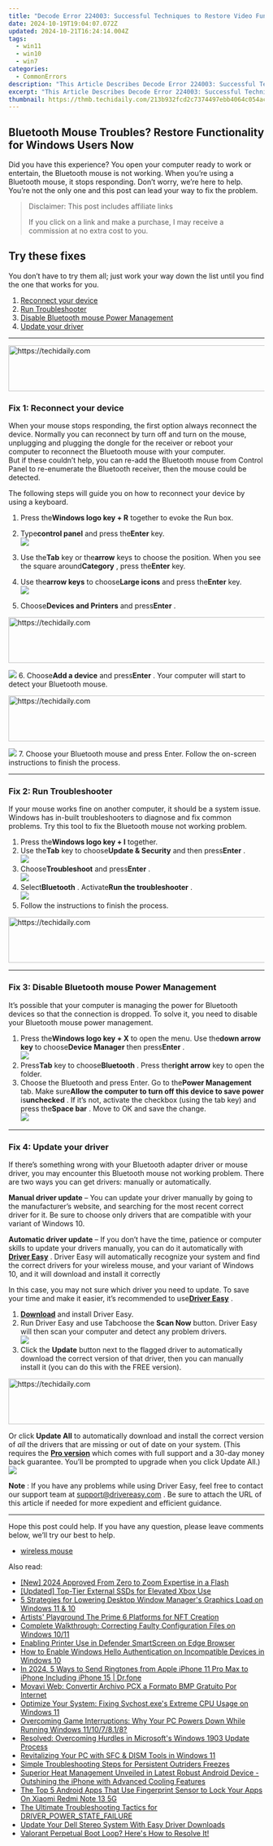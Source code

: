 ```yaml
---
title: "Decode Error 224003: Successful Techniques to Restore Video Functionality"
date: 2024-10-19T19:04:07.072Z
updated: 2024-10-21T16:24:14.004Z
tags:
  - win11
  - win10
  - win7
categories:
  - CommonErrors
description: "This Article Describes Decode Error 224003: Successful Techniques to Restore Video Functionality"
excerpt: "This Article Describes Decode Error 224003: Successful Techniques to Restore Video Functionality"
thumbnail: https://thmb.techidaily.com/213b932fcd2c7374497ebb4064c054acfe0cd4d0bb51ae2c7e5af1c110e1b3ef.jpg
---
```


## Bluetooth Mouse Troubles? Restore Functionality for Windows Users Now

Did you have this experience? You open your computer ready to work or entertain, the Bluetooth mouse is not working. When you’re using a Bluetooth mouse, it stops responding. Don’t worry, we’re here to help. You’re not the only one and this post can lead your way to fix the problem.

>  Disclaimer: This post includes affiliate links
>
>  If you click on a link and make a purchase, I may receive a commission at no extra cost to you.
>

## Try these fixes

 You don’t have to try them all; just work your way down the list until you find the one that works for you.

1. [Reconnect your device](https://tools.techidaily.com/drivereasy/download/)
2. [Run Troubleshooter](https://tools.techidaily.com/drivereasy/download/)
3. [Disable Bluetooth mouse Power Management](https://tools.techidaily.com/drivereasy/download/)
4. [Update your driver](https://tools.techidaily.com/drivereasy/download/)

---

<!-- affiliate ads begin -->
<a href="https://zebaoaffiliateprogram.pxf.io/c/5597632/2137974/21526" target="_top" id="2137974">
  <img src="//a.impactradius-go.com/display-ad/21526-2137974" border="0" alt="https://techidaily.com" width="728" height="90"/>
</a>
<img height="0" width="0" src="https://zebaoaffiliateprogram.pxf.io/i/5597632/2137974/21526" style="position:absolute;visibility:hidden;" border="0" />
<!-- affiliate ads end -->

### Fix 1: Reconnect your device

 When your mouse stops responding, the first option always reconnect the device. Normally you can reconnect by turn off and turn on the mouse, unplugging and plugging the dongle for the receiver or reboot your computer to reconnect the Bluetooth mouse with your computer.  
 But if these couldn’t help, you can re-add the Bluetooth mouse from Control Panel to re-enumerate the Bluetooth receiver, then the mouse could be detected.

 The following steps will guide you on how to reconnect your device by using a keyboard.

1. Press the**Windows logo key + R** together to evoke the Run box.
2. Type**control panel** and press the**Enter** key.  
![](https://images.drivereasy.com/wp-content/uploads/2019/07/control-panel1-1.jpg)
3. Use the**Tab** key or the**arrow** keys to choose the position. When you see the square around**Category** , press the**Enter** key.

4. Use the**arrow keys** to choose**Large icons** and press the**Enter** key.  
![](https://images.drivereasy.com/wp-content/uploads/2020/01/2020-01-17_14-32-17.jpg)
5. Choose**Devices and Printers** and press**Enter** .  

<!-- affiliate ads begin -->
<a href="https://ephamedtechinc.pxf.io/c/5597632/2137210/26400" target="_top" id="2137210">
  <img src="//a.impactradius-go.com/display-ad/26400-2137210" border="0" alt="https://techidaily.com" width="728" height="90"/>
</a>
<img height="0" width="0" src="https://ephamedtechinc.pxf.io/i/5597632/2137210/26400" style="position:absolute;visibility:hidden;" border="0" />
<!-- affiliate ads end -->

![](https://images.drivereasy.com/wp-content/uploads/2020/01/2020-01-17_14-39-28.jpg)
6. Choose**Add a device** and press**Enter** . Your computer will start to detect your Bluetooth mouse.  

<!-- affiliate ads begin -->
<a href="https://appsumo.8odi.net/c/5597632/2144273/7443" target="_top" id="2144273">
  <img src="//a.impactradius-go.com/display-ad/7443-2144273" border="0" alt="https://techidaily.com" width="728" height="90"/>
</a>
<img height="0" width="0" src="https://appsumo.8odi.net/i/5597632/2144273/7443" style="position:absolute;visibility:hidden;" border="0" />
<!-- affiliate ads end -->

![](https://images.drivereasy.com/wp-content/uploads/2020/01/2020-01-17_17-57-35.jpg)
7. Choose your Bluetooth mouse and press Enter. Follow the on-screen instructions to finish the process.

---

### Fix 2: Run Troubleshooter

 If your mouse works fine on another computer, it should be a system issue. Windows has in-built troubleshooters to diagnose and fix common problems. Try this tool to fix the Bluetooth mouse not working problem.

1. Press the**Windows logo key + I** together.
2. Use the**Tab** key to choose**Update & Security** and then press**Enter** .  
![](https://images.drivereasy.com/wp-content/uploads/2020/01/2020-01-17_19-00-03.jpg)
3. Choose**Troubleshoot** and press**Enter** .  
![](https://images.drivereasy.com/wp-content/uploads/2020/01/2020-01-17_18-59-52.jpg)
4. Select**Bluetooth** . Activate**Run the troubleshooter** .  
![](https://images.drivereasy.com/wp-content/uploads/2020/01/2020-01-17_19-01-06.jpg)
5. Follow the instructions to finish the process.

<!-- affiliate ads begin -->
<a href="https://unicoeye.pxf.io/c/5597632/2134221/18498" target="_top" id="2134221">
  <img src="//a.impactradius-go.com/display-ad/18498-2134221" border="0" alt="https://techidaily.com" width="728" height="90"/>
</a>
<img height="0" width="0" src="https://unicoeye.pxf.io/i/5597632/2134221/18498" style="position:absolute;visibility:hidden;" border="0" />
<!-- affiliate ads end -->

---

### Fix 3: Disable Bluetooth mouse Power Management

 It’s possible that your computer is managing the power for Bluetooth devices so that the connection is dropped. To solve it, you need to disable your Bluetooth mouse power management.

1. Press the**Windows logo key + X** to open the menu. Use the**down arrow key** to choose**Device Manager** then press**Enter** .  
![](https://images.drivereasy.com/wp-content/uploads/2020/01/2020-01-17_18-31-48.jpg)
2. Press**Tab** key to choose**Bluetooth** . Press the**right arrow** key to open the folder.
3. Choose the Bluetooth and press Enter. Go to the**Power Management** tab. Make sure**Allow the computer to turn off this device to save power** is**unchecked** . If it’s not, activate the checkbox (using the tab key) and press the**Space bar** . Move to OK and save the change.  
![](https://images.drivereasy.com/wp-content/uploads/2020/01/2020-01-17_18-48-38.jpg)

---

### Fix 4: Update your driver

 If there’s something wrong with your Bluetooth adapter driver or mouse driver, you may encounter this Bluetooth mouse not working problem. There are two ways you can get drivers: manually or automatically.

**Manual driver update** – You can update your driver manually by going to the manufacturer’s website, and searching for the most recent correct driver for it. Be sure to choose only drivers that are compatible with your variant of Windows 10\.

**Automatic driver update** – If you don’t have the time, patience or computer skills to update your drivers manually, you can do it automatically with **[Driver Easy](https://tools.techidaily.com/drivereasy/download/)**  . Driver Easy will automatically recognize your system and find the correct drivers for your wireless mouse, and your variant of Windows 10, and it will download and install it correctly

 In this case, you may not sure which driver you need to update. To save your time and make it easier, it’s recommended to use[**Driver Easy**](https://tools.techidaily.com/drivereasy/download/) .

1. **[Download](https://tools.techidaily.com/drivereasy/download/)**  and install Driver Easy.
2. Run Driver Easy and use Tabchoose the **Scan Now** button. Driver Easy will then scan your computer and detect any problem drivers.  
![](https://images.drivereasy.com/wp-content/uploads/2019/08/NVIDIA-18.jpg)
3. Click the **Update**  button next to the flagged driver to automatically download the correct version of that driver, then you can manually install it (you can do this with the FREE version).  

<!-- affiliate ads begin -->
<a href="https://appsumo.8odi.net/c/5597632/2075482/7443" target="_top" id="2075482">
  <img src="//a.impactradius-go.com/display-ad/7443-2075482" border="0" alt="https://techidaily.com" width="728" height="90"/>
</a>
<img height="0" width="0" src="https://appsumo.8odi.net/i/5597632/2075482/7443" style="position:absolute;visibility:hidden;" border="0" />
<!-- affiliate ads end -->

 Or click **Update All** to automatically download and install the correct version of _all_ the drivers that are missing or out of date on your system. (This requires the **[Pro version](https://tools.techidaily.com/drivereasy/download/)**  which comes with full support and a 30-day money back guarantee. You’ll be prompted to upgrade when you click Update All.)  
![](https://images.drivereasy.com/wp-content/uploads/2019/08/NVIDIA-Geoforce.jpg)

**Note** : If you have any problems while using Driver Easy, feel free to contact our support team at [support@drivereasy.com](https://tools.techidaily.com/drivereasy/download/) .
 Be sure to attach the URL of this article if needed for more expedient and efficient guidance.

---

 Hope this post could help. If you have any question, please leave comments below, we’ll try our best to help.

* [wireless mouse](https://tools.techidaily.com/drivereasy/download/)

<ins class="adsbygoogle"
     style="display:block"
     data-ad-format="autorelaxed"
     data-ad-client="ca-pub-7571918770474297"
     data-ad-slot="1223367746"></ins>

<ins class="adsbygoogle"
     style="display:block"
     data-ad-client="ca-pub-7571918770474297"
     data-ad-slot="8358498916"
     data-ad-format="auto"
     data-full-width-responsive="true"></ins>

<span class="atpl-alsoreadstyle">Also read:</span>
<div><ul>
<li><a href="https://fox-blue.techidaily.com/new-2024-approved-from-zero-to-zoom-expertise-in-a-flash/"><u>[New] 2024 Approved From Zero to Zoom Expertise in a Flash</u></a></li>
<li><a href="https://video-capture.techidaily.com/updated-top-tier-external-ssds-for-elevated-xbox-use/"><u>[Updated] Top-Tier External SSDs for Elevated Xbox Use</u></a></li>
<li><a href="https://win-howtos.techidaily.com/5-strategies-for-lowering-desktop-window-managers-graphics-load-on-windows-11-and-10/"><u>5 Strategies for Lowering Desktop Window Manager's Graphics Load on Windows 11 & 10</u></a></li>
<li><a href="https://article-helps.techidaily.com/artists-playground-the-prime-6-platforms-for-nft-creation/"><u>Artists' Playground The Prime 6 Platforms for NFT Creation</u></a></li>
<li><a href="https://win-howtos.techidaily.com/complete-walkthrough-correcting-faulty-configuration-files-on-windows-1011/"><u>Complete Walkthrough: Correcting Faulty Configuration Files on Windows 10/11</u></a></li>
<li><a href="https://win11.techidaily.com/enabling-printer-use-in-defender-smartscreen-on-edge-browser/"><u>Enabling Printer Use in Defender SmartScreen on Edge Browser</u></a></li>
<li><a href="https://win-howtos.techidaily.com/how-to-enable-windows-hello-authentication-on-incompatible-devices-in-windows-10/"><u>How to Enable Windows Hello Authentication on Incompatible Devices in Windows 10</u></a></li>
<li><a href="https://iphone-transfer.techidaily.com/in-2024-5-ways-to-send-ringtones-from-apple-iphone-11-pro-max-to-iphone-including-iphone-15-drfone-by-drfone-transfer-from-ios/"><u>In 2024, 5 Ways to Send Ringtones from Apple iPhone 11 Pro Max to iPhone Including iPhone 15 | Dr.fone</u></a></li>
<li><a href="https://win-forum.techidaily.com/movavi-web-convertir-archivo-pcx-a-formato-bmp-gratuito-por-internet/"><u>Movavi Web: Convertir Archivo PCX a Formato BMP Gratuito Por Internet</u></a></li>
<li><a href="https://win-howtos.techidaily.com/optimize-your-system-fixing-svchostexes-extreme-cpu-usage-on-windows-11/"><u>Optimize Your System: Fixing Svchost.exe's Extreme CPU Usage on Windows 11</u></a></li>
<li><a href="https://win-howtos.techidaily.com/overcoming-game-interruptions-why-your-pc-powers-down-while-running-windows-11107818/"><u>Overcoming Game Interruptions: Why Your PC Powers Down While Running Windows 11/10/7/8.1/8?</u></a></li>
<li><a href="https://win-howtos.techidaily.com/resolved-overcoming-hurdles-in-microsofts-windows-1903-update-process/"><u>Resolved: Overcoming Hurdles in Microsoft's Windows 1903 Update Process</u></a></li>
<li><a href="https://win-howtos.techidaily.com/revitalizing-your-pc-with-sfc-and-dism-tools-in-windows-11/"><u>Revitalizing Your PC with SFC & DISM Tools in Windows 11</u></a></li>
<li><a href="https://win-solutions.techidaily.com/simple-troubleshooting-steps-for-persistent-outriders-freezes/"><u>Simple Troubleshooting Steps for Persistent Outriders Freezes</u></a></li>
<li><a href="https://tech-renaissance.techidaily.com/superior-heat-management-unveiled-in-latest-robust-android-device-outshining-the-iphone-with-advanced-cooling-features/"><u>Superior Heat Management Unveiled in Latest Robust Android Device - Outshining the iPhone with Advanced Cooling Features</u></a></li>
<li><a href="https://unlock-android.techidaily.com/the-top-5-android-apps-that-use-fingerprint-sensor-to-lock-your-apps-on-xiaomi-redmi-note-13-5g-by-drfone-android/"><u>The Top 5 Android Apps That Use Fingerprint Sensor to Lock Your Apps On Xiaomi Redmi Note 13 5G</u></a></li>
<li><a href="https://win-howtos.techidaily.com/the-ultimate-troubleshooting-tactics-for-driverpowerstatefailure/"><u>The Ultimate Troubleshooting Tactics for DRIVER_POWER_STATE_FAILURE</u></a></li>
<li><a href="https://win-amazing.techidaily.com/update-your-dell-stereo-system-with-easy-driver-downloads/"><u>Update Your Dell Stereo System With Easy Driver Downloads</u></a></li>
<li><a href="https://win-howtos.techidaily.com/1723208089290-valorant-perpetual-boot-loop-heres-how-to-resolve-it/"><u>Valorant Perpetual Boot Loop? Here's How to Resolve It!</u></a></li>
</ul></div>

